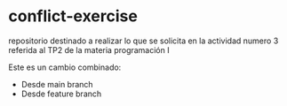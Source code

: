 # conflict-exercise
repositorio destinado a realizar lo que se solicita en la actividad numero 3 referida al TP2 de la materia programación I

Este es un cambio combinado:
- Desde main branch
- Desde feature branch